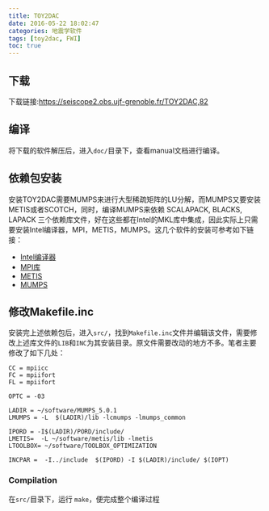 ```yaml
---
title: TOY2DAC
date: 2016-05-22 18:02:47
categories: 地震学软件
tags: [toy2dac, FWI]
toc: true
---
```


## 下载

下载链接:<https://seiscope2.obs.ujf-grenoble.fr/TOY2DAC,82>

## 编译

将下载的软件解压后，进入`doc/`目录下，查看manual文档进行编译。

## 依赖包安装

安装TOY2DAC需要MUMPS来进行大型稀疏矩阵的LU分解，而MUMPS又要安装METIS或者SCOTCH，同时，编译MUMPS来依赖 SCALAPACK, BLACKS, LAPACK 三个依赖库文件，好在这些都在Intel的MKL库中集成，因此实际上只需要安装Intel编译器，MPI，METIS，MUMPS。这几个软件的安装可参考如下链接：

- [Intel编译器](intel.html)
- [MPI库](mpich.html)
- [METIS](metis.html) 
- [MUMPS](mumps.html)


## 修改Makefile.inc

安装完上述依赖包后，进入`src/`，找到`Makefile.inc`文件并编辑该文件，需要修改上述库文件的`LIB`和`INC`为其安装目录。原文件需要改动的地方不多。笔者主要修改了如下几处：

``` {.makefile}
CC = mpiicc
FC = mpiifort
FL = mpiifort

OPTC = -03

LADIR = ~/software/MUMPS_5.0.1
LMUMPS = -L  $(LADIR)/lib -lcmumps -lmumps_common

IPORD = -I$(LADIR)/PORD/include/
LMETIS=  -L ~/software/metis/lib -lmetis
LTOOLBOX= ~/software/TOOLBOX_OPTIMIZATION

INCPAR =  -I../include  $(IPORD) -I $(LADIR)/include/ $(IOPT)
```

### Compilation

在`src/`目录下，运行 `make`，便完成整个编译过程
